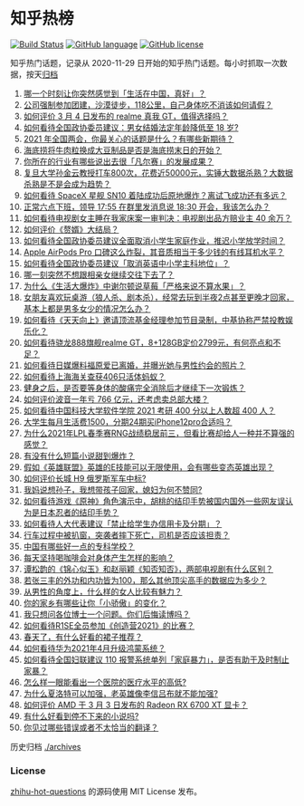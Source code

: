 # 知乎热榜
[![Build Status](https://github.com/ToWeLong/zhihu-hot-questions/workflows/CI/badge.svg)](https://github.com/ToWeLong/zhihu-hot-questions/actions)
[![GitHub language](https://img.shields.io/badge/language-golang-orange.svg)](https://golang.org/)
[![GitHub license](https://img.shields.io/github/license/ToWeLong/zhihu-hot-questions)](https://github.com/ToWeLong/zhihu-hot-questions/blob/main/LICENSE)

知乎热门话题，记录从 2020-11-29 日开始的知乎热门话题。每小时抓取一次数据，按天[归档](./archives)

<!-- BEGIN -->

1. [哪一个时刻让你突然感觉到「生活在中国，真好」？](https://www.zhihu.com/question/446990478)
1. [公司强制参加团建，沙漠徒步，118公里，自己身体吃不消该如何请假？](https://www.zhihu.com/question/446506135)
1. [如何评价 3 月 4 日发布的 realme 真我 GT，值得选择吗？](https://www.zhihu.com/question/447543183)
1. [如何看待全国政协委员建议：男女结婚法定年龄降低至 18 岁?](https://www.zhihu.com/question/447328679)
1. [2021 年全国两会，你最关心的话题是什么？有哪些新期待？](https://www.zhihu.com/question/447176215)
1. [海底捞将牛肉粒换成大豆制品是否是海底捞末日的开始？](https://www.zhihu.com/question/445974491)
1. [你所在的行业有哪些说出去很「凡尔赛」的发展成果？](https://www.zhihu.com/question/447184680)
1. [复旦大学孙金云教授打车800次，花费近50000元，实锤大数据杀熟？大数据杀熟是不是会成为趋势？](https://www.zhihu.com/question/447061249)
1. [如何看待 SpaceX 星舰 SN10 着陆成功后原地爆炸？离试飞成功还有多远？](https://www.zhihu.com/question/447490945)
1. [正常六点下班，领导 17:55 在群里发消息说 18:30 开会，我该怎么办？](https://www.zhihu.com/question/441394605)
1. [如何看待电视剧女主睡在我家床案一审判决：电视剧出品方赔业主 40 余万？](https://www.zhihu.com/question/447461205)
1. [如何评价《赘婿》大结局？](https://www.zhihu.com/question/447439317)
1. [如何看待全国政协委员建议全面取消小学生家庭作业，推迟小学放学时间？](https://www.zhihu.com/question/447336769)
1. [Apple AirPods Pro 口碑这么炸裂，其音质相当于多少钱的有线耳机水平？](https://www.zhihu.com/question/358531037)
1. [如何看待全国政协委员建议「取消英语中小学主科地位」？](https://www.zhihu.com/question/447545498)
1. [哪一刻突然不想跟相亲女继续交往下去了？](https://www.zhihu.com/question/375849385)
1. [为什么《生活大爆炸》中谢尔顿说草莓「严格来说不算水果」？](https://www.zhihu.com/question/373527668)
1. [女朋友喜欢玩桌游（狼人杀、剧本杀），经常去玩到半夜2点甚至更晚才回家，基本上都是男多女少的情况怎么办？](https://www.zhihu.com/question/447011013)
1. [如何看待《天天向上》邀请顶流基金经理参加节目录制，中基协称严禁投教娱乐化？](https://www.zhihu.com/question/447373435)
1. [如何看待骁龙888旗舰realme GT，8+128GB定价2799元，有何亮点和不足？](https://www.zhihu.com/question/447509944)
1. [如何看待日媒爆料福原爱已离婚，并曝光她与男性约会的照片？](https://www.zhihu.com/question/447390190)
1. [如何看待上海海关查获406只活体蚂蚁？](https://www.zhihu.com/question/446194328)
1. [健身之后，是否要等身体的酸痛完全消除后才继续下一次锻炼？](https://www.zhihu.com/question/21514977)
1. [如何评价波音一年亏 766 亿元，还考虑卖总部大楼？](https://www.zhihu.com/question/445967211)
1. [如何看待中国科技大学软件学院 2021 考研 400 分以上人数超 400 人？](https://www.zhihu.com/question/446638634)
1. [大学生每月生活费1500，分期24期买iPhone12pro合适吗？](https://www.zhihu.com/question/427353928)
1. [为什么2021年LPL春季赛RNG战绩稳居前三，但看比赛却给人一种并不算强的感觉？](https://www.zhihu.com/question/447150454)
1. [有没有什么短篇小说甜到爆炸？](https://www.zhihu.com/question/329697643)
1. [假如《英雄联盟》英雄的E技能可以无限使用，会有哪些变态英雄出现？](https://www.zhihu.com/question/421716815)
1. [如何评价长城 H9 俄罗斯军车中标?](https://www.zhihu.com/question/446362926)
1. [我妈说想孙子，我想带孩子回家，媳妇为何不赞同?](https://www.zhihu.com/question/447434783)
1. [如何看待游戏《原神》角色演示中，胡桃的结印手势被国内国外一些网友误认为是日本忍者的结印手势？](https://www.zhihu.com/question/447226339)
1. [如何看待人大代表建议「禁止给学生办信用卡及分期」？](https://www.zhihu.com/question/447519197)
1. [行车过程中被扒窗，突袭者摔下死亡，司机是否应该担责？](https://www.zhihu.com/question/446802968)
1. [中国有哪些好一点的专科学校？](https://www.zhihu.com/question/294827006)
1. [每天坚持喝咖啡会对身体产生怎样的影响？](https://www.zhihu.com/question/20779335)
1. [谭松韵的《锦心似玉》和赵丽颖《知否知否》，两部电视剧有什么区别？](https://www.zhihu.com/question/447007746)
1. [若张三丰的外功和内功皆为100，那么其他顶尖高手的数据应为多少？](https://www.zhihu.com/question/444669343)
1. [从男性的角度上，什么样的女人比较有魅力？](https://www.zhihu.com/question/26121881)
1. [你的家乡有哪些让你「小骄傲」的变化？](https://www.zhihu.com/question/447184809)
1. [我只想问各位博士一个问题。你们后悔读博吗？](https://www.zhihu.com/question/351974388)
1. [如何看待R1SE全员参加《创造营2021》的比赛？](https://www.zhihu.com/question/447441563)
1. [春天了，有什么好看的裙子推荐？](https://www.zhihu.com/question/379236888)
1. [如何看待华为2021年4月升级鸿蒙系统？](https://www.zhihu.com/question/445803392)
1. [如何看待全国妇联建议 110 报警系统单列「家庭暴力」，是否有助于及时制止家暴？](https://www.zhihu.com/question/447439864)
1. [怎么样一眼能看出一个医院的医疗水平的高低?](https://www.zhihu.com/question/315191296)
1. [为什么夏洛特可以加强，老英雄像李信吕布就不能加强?](https://www.zhihu.com/question/447228813)
1. [如何评价 AMD 于 3 月 3 日发布的 Radeon RX 6700 XT 显卡？](https://www.zhihu.com/question/447474149)
1. [有什么好看到停不下来的小说吗?](https://www.zhihu.com/question/440502581)
1. [你见过哪些错误或者不太恰当的翻译？](https://www.zhihu.com/question/42938863)

<!-- END -->

历史归档 [./archives](./archives)


### License
[zhihu-hot-questions](https://github.com/towelong/zhihu-hot-questions) 的源码使用 MIT License 发布。
